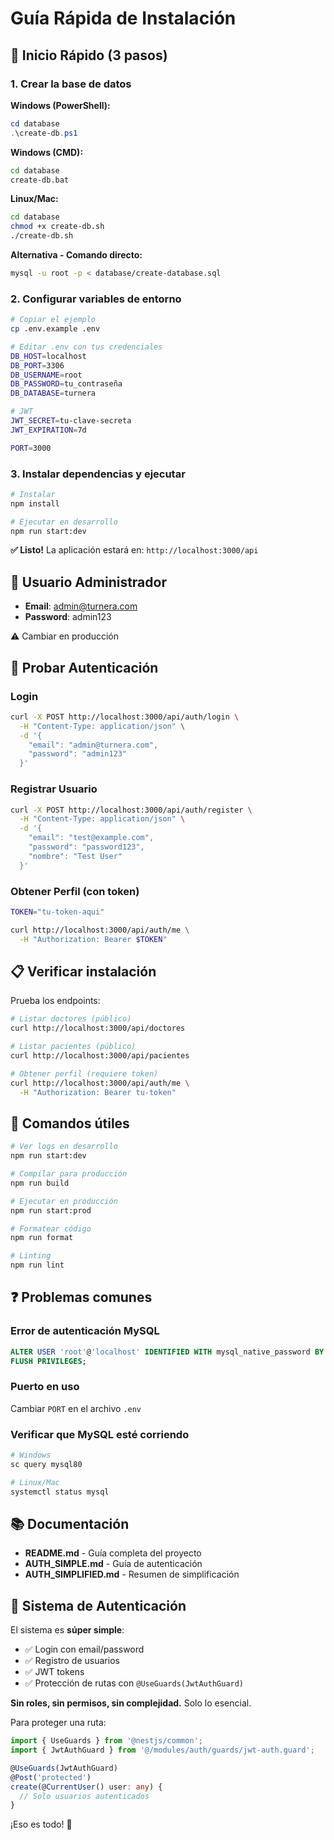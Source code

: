 # Guía Rápida de Instalación

## 🚀 Inicio Rápido (3 pasos)

### 1. Crear la base de datos

**Windows (PowerShell):**
```powershell
cd database
.\create-db.ps1
```

**Windows (CMD):**
```cmd
cd database
create-db.bat
```

**Linux/Mac:**
```bash
cd database
chmod +x create-db.sh
./create-db.sh
```

**Alternativa - Comando directo:**
```bash
mysql -u root -p < database/create-database.sql
```

### 2. Configurar variables de entorno

```bash
# Copiar el ejemplo
cp .env.example .env

# Editar .env con tus credenciales
DB_HOST=localhost
DB_PORT=3306
DB_USERNAME=root
DB_PASSWORD=tu_contraseña
DB_DATABASE=turnera

# JWT
JWT_SECRET=tu-clave-secreta
JWT_EXPIRATION=7d

PORT=3000
```

### 3. Instalar dependencias y ejecutar

```bash
# Instalar
npm install

# Ejecutar en desarrollo
npm run start:dev
```

**✅ Listo!** La aplicación estará en: `http://localhost:3000/api`

## 🔐 Usuario Administrador

- **Email**: admin@turnera.com
- **Password**: admin123

⚠️ Cambiar en producción

## 🧪 Probar Autenticación

### Login
```bash
curl -X POST http://localhost:3000/api/auth/login \
  -H "Content-Type: application/json" \
  -d '{
    "email": "admin@turnera.com",
    "password": "admin123"
  }'
```

### Registrar Usuario
```bash
curl -X POST http://localhost:3000/api/auth/register \
  -H "Content-Type: application/json" \
  -d '{
    "email": "test@example.com",
    "password": "password123",
    "nombre": "Test User"
  }'
```

### Obtener Perfil (con token)
```bash
TOKEN="tu-token-aqui"

curl http://localhost:3000/api/auth/me \
  -H "Authorization: Bearer $TOKEN"
```

## 📋 Verificar instalación

Prueba los endpoints:
```bash
# Listar doctores (público)
curl http://localhost:3000/api/doctores

# Listar pacientes (público)
curl http://localhost:3000/api/pacientes

# Obtener perfil (requiere token)
curl http://localhost:3000/api/auth/me \
  -H "Authorization: Bearer tu-token"
```

## 🔧 Comandos útiles

```bash
# Ver logs en desarrollo
npm run start:dev

# Compilar para producción
npm run build

# Ejecutar en producción
npm run start:prod

# Formatear código
npm run format

# Linting
npm run lint
```

## ❓ Problemas comunes

### Error de autenticación MySQL
```sql
ALTER USER 'root'@'localhost' IDENTIFIED WITH mysql_native_password BY 'tu_contraseña';
FLUSH PRIVILEGES;
```

### Puerto en uso
Cambiar `PORT` en el archivo `.env`

### Verificar que MySQL esté corriendo
```bash
# Windows
sc query mysql80

# Linux/Mac
systemctl status mysql
```

## 📚 Documentación

- **README.md** - Guía completa del proyecto
- **AUTH_SIMPLE.md** - Guía de autenticación
- **AUTH_SIMPLIFIED.md** - Resumen de simplificación

## 🎯 Sistema de Autenticación

El sistema es **súper simple**:
- ✅ Login con email/password
- ✅ Registro de usuarios
- ✅ JWT tokens
- ✅ Protección de rutas con `@UseGuards(JwtAuthGuard)`

**Sin roles, sin permisos, sin complejidad.** Solo lo esencial.

Para proteger una ruta:
```typescript
import { UseGuards } from '@nestjs/common';
import { JwtAuthGuard } from '@/modules/auth/guards/jwt-auth.guard';

@UseGuards(JwtAuthGuard)
@Post('protected')
create(@CurrentUser() user: any) {
  // Solo usuarios autenticados
}
```

¡Eso es todo! 🚀
